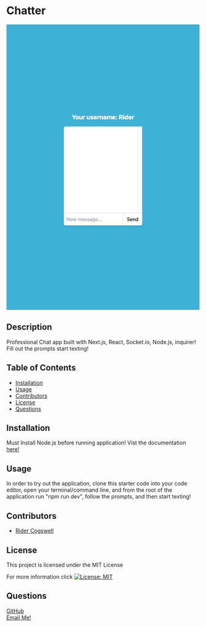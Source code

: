 # Chatter

<img src="./public/Screen Shot 2022-09-16 at 12.52.48 AM.png"> 

## Description
Professional Chat app built with Next.js, React, Socket.io, Node.js, inquirer! Fill out the prompts start texting!

## Table of Contents
  - [Installation](#installation)
  - [Usage](#usage)
  - [Contributors](#contributors)
  - [License](#license)
  - [Questions](#questions)

## Installation
Must Install Node.js before running application! Vist the documentation [here!](https://docs.npmjs.com/downloading-and-installing-node-js-and-npm)

## Usage
In order to try out the application, clone this starter code into your code editor, open your terminal/command line, and from the root of the application run "npm run dev", follow the prompts, and then start texting!

## Contributors
* [Rider Cogswell](https://github.com/RiderCogswell)


## License
  This project is licensed under the MIT License 

  For more information click [![License: MIT](https://img.shields.io/badge/License-MIT-yellow.svg)](https://opensource.org/licenses/MIT)

## Questions
[GitHub](https://github.com/RiderCogswell)  
[Email Me!](mailto:ridercogswell@gmail.com)
